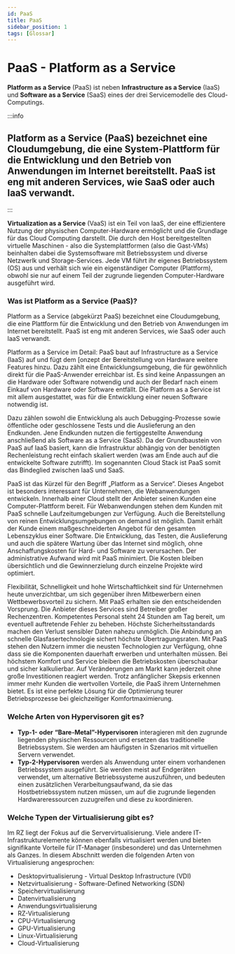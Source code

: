 ```yaml
---
id: PaaS
title: PaaS
sidebar_position: 1
tags: [Glossar]
---
```


# PaaS - Platform as a Service

**Platform as a Service**  (PaaS)  ist neben **Infrastructure as a Service** (IaaS) und **Software as a Service** (SaaS) eines der drei Servicemodelle  des Cloud-Computings. 

:::info

<h2>Platform as a Service (PaaS) bezeichnet eine Cloudumgebung, die eine System-Plattform für die Entwicklung und den Betrieb von Anwendungen im Internet bereitstellt. PaaS ist eng mit anderen Services, wie SaaS oder auch IaaS verwandt. </h2>

:::

**Virtualization as a Service** (VaaS) ist ein Teil von IaaS, der eine effizientere Nutzung der physischen Computer-Hardware ermöglicht und die Grundlage für das Cloud Computing darstellt. Die durch den Host bereitgestellten virtuelle Maschinen - also die Systemplattformen (also die Gast-VMs) beinhalten dabei die Systemsoftware mit Betriebssystem und diverse Netzwerlk und Storage-Services.  Jede VM führt ihr eigenes Betriebssystem (OS) aus und verhält sich wie ein eigenständiger Computer (Plattform), obwohl sie nur auf einem Teil der zugrunde liegenden Computer-Hardware ausgeführt wird.



### Was ist Platform as a Service (PaaS)? 

Platform as a Service (abgekürzt PaaS) bezeichnet eine Cloudumgebung, die eine Plattform für die Entwicklung und den Betrieb von Anwendungen im Internet bereitstellt. PaaS ist eng mit anderen Services, wie SaaS oder auch IaaS verwandt.

Platform as a Service im Detail: PaaS baut auf Infrastructure as a Service (IaaS) auf und fügt dem [onzept der Bereitstellung von Hardware weitere Features hinzu. Dazu zählt eine Entwicklungsumgebung, die für gewöhnlich direkt für die PaaS-Anwender  erreichbar ist. Es sind keine Anpassungen an die Hardware oder Software notwendig und auch der Bedarf nach einem Einkauf von Hardware oder Software entfällt. Die Platform as a Service ist mit allem ausgestattet, was für die Entwicklung einer neuen Software notwendig ist.

Dazu zählen sowohl die Entwicklung als auch Debugging-Prozesse sowie  öffentliche oder geschlossene Tests und die Auslieferung an den Endkunden. Jene Endkunden nutzen die fertiggestellte Anwendung  anschließend als Software as a Service (SaaS). Da der Grundbaustein von PaaS auf IaaS basiert, kann die Infrastruktur abhängig von der benötigten Rechenleistung recht einfach skaliert werden (was am Ende auch auf die entwickelte Software zutrifft). Im  sogenannten Cloud Stack ist PaaS somit das Bindeglied zwischen IaaS und SaaS.



PaaS ist das Kürzel für den Begriff „Platform as a Service“. Dieses Angebot ist besonders interessant für Unternehmen, die Webanwendungen entwickeln. Innerhalb einer Cloud stellt der Anbieter seinen Kunden eine Computer-Plattform bereit. Für Webanwendungen stehen dem Kunden mit  PaaS schnelle Laufzeitumgebungen zur Verfügung. Auch die Bereitstellung  von reinen Entwicklungsumgebungen on demand ist möglich. Damit erhält  der Kunde einem maßgeschneiderten Angebot für den gesamten Lebenszyklus einer Software. Die Entwicklung, das Testen, die Auslieferung und auch die spätere Wartung über das Internet sind möglich, ohne Anschaffungskosten für Hard- und Software zu verursachen. Der  administrative Aufwand wird mit PaaS minimiert. Die Kosten bleiben  übersichtlich und die Gewinnerzielung durch einzelne Projekte wird  optimiert.

Flexibilität, Schnelligkeit und hohe Wirtschaftlichkeit sind für Unternehmen heute unverzichtbar, um sich gegenüber ihren  Mitbewerbern einen Wettbewerbsvorteil zu sichern. Mit PaaS erhalten sie  den entscheidenden Vorsprung. Die Anbieter dieses Services sind  Betreiber großer Rechenzentren. Kompetentes Personal steht 24 Stunden am Tag bereit, um eventuell auftretende Fehler zu beheben. Höchste  Sicherheitsstandards machen den Verlust sensibler Daten nahezu  unmöglich. Die Anbindung an schnelle Glasfasertechnologie sichert  höchste Übertragungsraten. Mit PaaS stehen den Nutzern immer die neusten Technologien zur Verfügung, ohne dass sie die Komponenten dauerhaft  erwerben und unterhalten müssen. Bei höchstem Komfort und Service  bleiben die Betriebskosten überschaubar und sicher kalkulierbar. Auf  Veränderungen am Markt kann jederzeit ohne große Investitionen reagiert  werden. Trotz anfänglicher Skepsis erkennen immer mehr Kunden die  wertvollen Vorteile, die PaaS ihrem Unternehmen bietet. Es ist eine  perfekte Lösung für die Optimierung teurer Betriebsprozesse bei  gleichzeitiger Komfortmaximierung.



### Welche Arten von Hypervisoren git es?

- **Typ-1-** **oder** **“Bare-Metal”-Hypervisoren** interagieren mit den zugrunde liegenden physischen Ressourcen und ersetzen das traditionelle Betriebssystem. Sie werden am häufigsten in Szenarios mit virtuellen Servern verwendet.
- **Typ-2-Hypervisoren** werden als Anwendung unter einem vorhandenen Betriebssystem ausgeführt. Sie werden meist auf  Endgeräten verwendet, um alternative Betriebssysteme auszuführen, und  bedeuten einen zusätzlichen Verarbeitungsaufwand, da sie das  Hostbetriebssystem nutzen müssen, um auf die zugrunde liegenden  Hardwareressourcen zuzugreifen und diese zu koordinieren.



### Welche Typen der Virtualisierung gibt es?

Im RZ liegt der Fokus auf die Servervirtualisierung. Viele andere IT-Infrastrukturelemente können ebenfalls virtualisiert werden  und bieten signifikante Vorteile für IT-Manager (insbesondere) und das Unternehmen als Ganzes. In diesem Abschnitt werden die folgenden Arten von Virtualisierung angesprochen:

- Desktopvirtualisierung - Virtual Desktop Infrastructure (VDI) 
- Netzvirtualisierung - Software-Defined Networking (SDN)
- Speichervirtualisierung
- Datenvirtualisierung
- Anwendungsvirtualisierung
- RZ-Virtualisierung
- CPU-Virtualisierung
- GPU-Virtualisierung
- Linux-Virtualisierung
- Cloud-Virtualisierung
